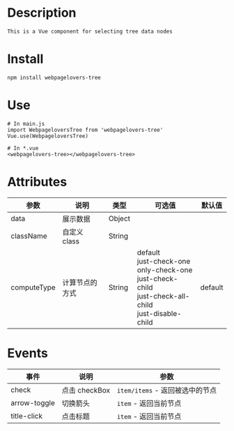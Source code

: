# Description
```
This is a Vue component for selecting tree data nodes
```
# Install

``` 
npm install webpagelovers-tree
```
# Use

```
# In main.js
import WebpageloversTree from 'webpagelovers-tree'
Vue.use(WebpageloversTree)

# In *.vue
<webpagelovers-tree></webpagelovers-tree>  
```
# Attributes

参数 | 说明 | 类型 | 可选值 |  默认值  
---- | ---- | ---- | ---- | ---- 
data | 展示数据 | Object | |
className | 自定义 class | String | |
computeType | 计算节点的方式 |  String | default<br>just-check-one<br>only-check-one<br>just-check-child<br>just-check-all-child<br>just-disable-child|default  |


# Events

事件| 说明 | 参数 
----| ---- | ----  
check| 点击 checkBox  |  `item/items` - 返回被选中的节点     
arrow-toggle|  切换箭头 | `item` - 返回当前节点    
title-click | 点击标题    |  `item` - 返回当前节点 |   

 
 
